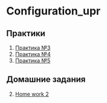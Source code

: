 # Configuration_upr
## Практики
1. [Практика №3](/pract_3.md)
2. [Практика №4](/pract_4.md)
3. [Практика №5](/pract_5.md)

## Домашние задания
2. [Home work 2](/homework_2/)
